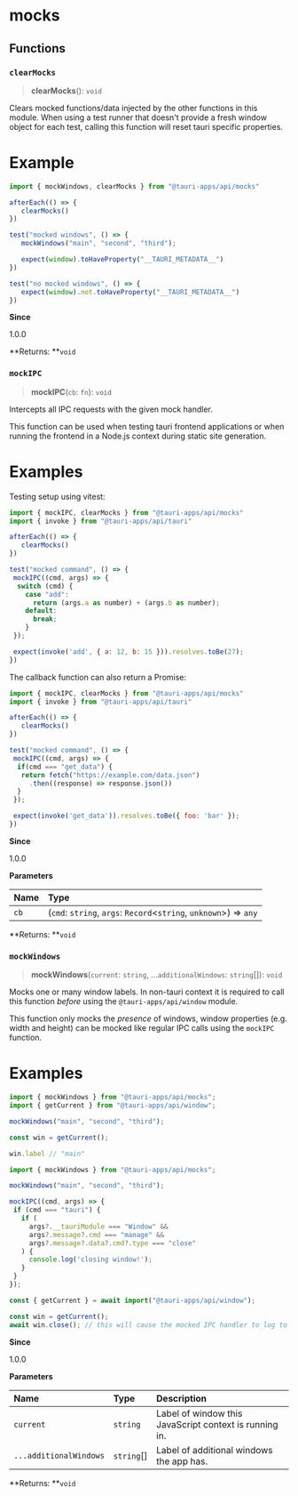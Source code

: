 # mocks

## Functions

### `clearMocks`

> **clearMocks**(): `void`

Clears mocked functions/data injected by the other functions in this module.
When using a test runner that doesn't provide a fresh window object for each test, calling this function will reset tauri specific properties.

# Example

```js
import { mockWindows, clearMocks } from "@tauri-apps/api/mocks"

afterEach(() => {
   clearMocks()
})

test("mocked windows", () => {
   mockWindows("main", "second", "third");

   expect(window).toHaveProperty("__TAURI_METADATA__")
})

test("no mocked windows", () => {
   expect(window).not.toHaveProperty("__TAURI_METADATA__")
})
```

**Since**

1.0.0

**Returns: **`void`

### `mockIPC`

> **mockIPC**(`cb`: `fn`): `void`

Intercepts all IPC requests with the given mock handler.

This function can be used when testing tauri frontend applications or when running the frontend in a Node.js context during static site generation.

# Examples

Testing setup using vitest:
```js
import { mockIPC, clearMocks } from "@tauri-apps/api/mocks"
import { invoke } from "@tauri-apps/api/tauri"

afterEach(() => {
   clearMocks()
})

test("mocked command", () => {
 mockIPC((cmd, args) => {
  switch (cmd) {
    case "add":
      return (args.a as number) + (args.b as number);
    default:
      break;
    }
 });

 expect(invoke('add', { a: 12, b: 15 })).resolves.toBe(27);
})
```

The callback function can also return a Promise:
```js
import { mockIPC, clearMocks } from "@tauri-apps/api/mocks"
import { invoke } from "@tauri-apps/api/tauri"

afterEach(() => {
   clearMocks()
})

test("mocked command", () => {
 mockIPC((cmd, args) => {
  if(cmd === "get_data") {
   return fetch("https://example.com/data.json")
     .then((response) => response.json())
  }
 });

 expect(invoke('get_data')).resolves.toBe({ foo: 'bar' });
})
```

**Since**

1.0.0

**Parameters**

| Name | Type |
| :------ | :------ |
| `cb` | (`cmd`: `string`, `args`: `Record`<`string`, `unknown`\>) => `any` |

**Returns: **`void`

### `mockWindows`

> **mockWindows**(`current`: `string`, ...`additionalWindows`: `string`[]): `void`

Mocks one or many window labels.
In non-tauri context it is required to call this function *before* using the `@tauri-apps/api/window` module.

This function only mocks the *presence* of windows,
window properties (e.g. width and height) can be mocked like regular IPC calls using the `mockIPC` function.

# Examples

```js
import { mockWindows } from "@tauri-apps/api/mocks";
import { getCurrent } from "@tauri-apps/api/window";

mockWindows("main", "second", "third");

const win = getCurrent();

win.label // "main"
```

```js
import { mockWindows } from "@tauri-apps/api/mocks";

mockWindows("main", "second", "third");

mockIPC((cmd, args) => {
 if (cmd === "tauri") {
   if (
     args?.__tauriModule === "Window" &&
     args?.message?.cmd === "manage" &&
     args?.message?.data?.cmd?.type === "close"
   ) {
     console.log('closing window!');
   }
 }
});

const { getCurrent } = await import("@tauri-apps/api/window");

const win = getCurrent();
await win.close(); // this will cause the mocked IPC handler to log to the console.
```

**Since**

1.0.0

**Parameters**

| Name | Type | Description |
| :------ | :------ | :------ |
| `current` | `string` | Label of window this JavaScript context is running in. |
| `...additionalWindows` | `string`[] | Label of additional windows the app has. |

**Returns: **`void`
